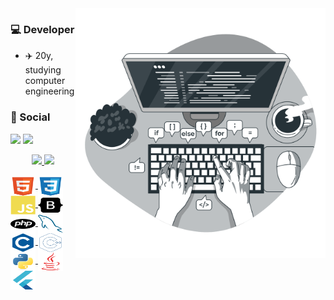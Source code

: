 <img align="right" src="Code typing-bro.png" max-width="400px" width="400px" align="right">

<h3>💻 Developer</h3>

- <p>✈️ 20y, studying computer engineering</p>

<h3>📱 Social </h3>

<div>
 
<a href="mailto:pablossilva.005@gmail.com" target="_blank"><img src="https://img.shields.io/badge/Gmail-D14836?style=for-the-badge&logo=gmail&logoColor=white" target="_blank"></a>
   <a href="https://www.linkedin.com/in/pablo-silva-734b22202" target="_blank"><img src="https://img.shields.io/badge/-LinkedIn-%230077B5?style=for-the-badge&logo=linkedin&logoColor=white" target="_blank"></a> 
  


</div>


<div align="center">
  <a href="https://github.com/pablossousa">
  <img height="180em" src="https://github-readme-stats.vercel.app/api?username=pablossousa&show_icons=true&theme=dark&include_all_commits=true&count_private=true"/>
  <img height="180em" src="https://github-readme-stats.vercel.app/api/top-langs/?username=pablossousa&layout=compact&langs_count=7&theme=dark"/>
</div>

 <div style="display: inline_block"><br>
      <img align="center" alt="Rafa-HTML" height="30" width="40" src="https://raw.githubusercontent.com/devicons/devicon/master/icons/html5/html5-original.svg">
      <img align="center" alt="Rafa-CSS" height="30" width="40" src="https://raw.githubusercontent.com/devicons/devicon/master/icons/css3/css3-original.svg">
      <img align="center" alt="Rafa-Js" height="30" width="40" src="https://raw.githubusercontent.com/devicons/devicon/master/icons/javascript/javascript-plain.svg">
   <img align="center" alt="Rafa-Js" height="30" width="40" src="https://raw.githubusercontent.com/devicons/devicon/master/icons/bootstrap/bootstrap-plain.svg">
   <img align="center" alt="Rafa-Js" height="30" width="40" src="https://raw.githubusercontent.com/devicons/devicon/master/icons/php/php-plain.svg">
   <img align="center" alt="Rafa-Js" height="30" width="40" src="https://raw.githubusercontent.com/devicons/devicon/master/icons/mysql/mysql-plain.svg">
   <img align="center" alt="Rafa-Js" height="30" width="40" src="https://raw.githubusercontent.com/devicons/devicon/master/icons/c/c-plain.svg">
  <img align="center" alt="Rafa-Js" height="30" width="40" src="https://raw.githubusercontent.com/devicons/devicon/master/icons/cplusplus/cplusplus-line.svg">
  <img align="center" alt="Rafa-Js" height="30" width="40" src="https://raw.githubusercontent.com/devicons/devicon/master/icons/python/python-original.svg">
      <img align="center" alt="Rafa-Js" height="30" width="40" src="https://raw.githubusercontent.com/devicons/devicon/master/icons/java/java-plain.svg">
  <img align="center" alt="Rafa-Js" height="30" width="40" src="https://raw.githubusercontent.com/devicons/devicon/master/icons/flutter/flutter-original.svg">
   
  </div>
